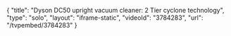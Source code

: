 {
    "title": "Dyson DC50 upright vacuum cleaner: 2 Tier cyclone technology",
    "type": "solo",
    "layout": "iframe-static",
    "videoId": "3784283",
    "url": "\/tvpembed\/3784283"
}